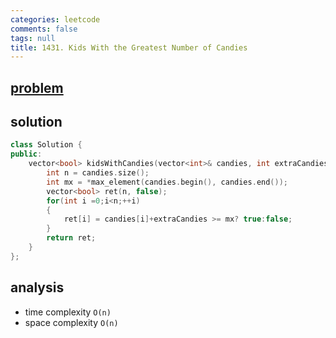```yaml
---
categories: leetcode
comments: false
tags: null
title: 1431. Kids With the Greatest Number of Candies
---
```


## [problem](https://leetcode.com/problems/kids-with-the-greatest-number-of-candies/description/)
## solution
```c++
class Solution {
public:
    vector<bool> kidsWithCandies(vector<int>& candies, int extraCandies) {
        int n = candies.size();
        int mx = *max_element(candies.begin(), candies.end());
        vector<bool> ret(n, false);
        for(int i =0;i<n;++i)
        {
            ret[i] = candies[i]+extraCandies >= mx? true:false;
        }
        return ret;
    }
};
```


## analysis
- time complexity `O(n)`
- space complexity `O(n)`
